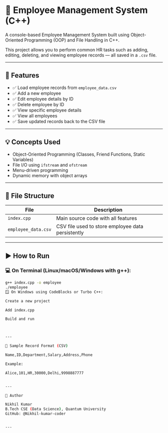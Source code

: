 # 🧾 Employee Management System (C++)

A console-based Employee Management System built using Object-Oriented Programming (OOP) and File Handling in C++.

This project allows you to perform common HR tasks such as adding, editing, deleting, and viewing employee records — all saved in a `.csv` file.

---

## 📌 Features

- ✅ Load employee records from `employee_data.csv`
- ✅ Add a new employee
- ✅ Edit employee details by ID
- ✅ Delete employee by ID
- ✅ View specific employee details
- ✅ View all employees
- ✅ Save updated records back to the CSV file

---

## 💡 Concepts Used

- Object-Oriented Programming (Classes, Friend Functions, Static Variables)
- File I/O using `ifstream` and `ofstream`
- Menu-driven programming
- Dynamic memory with object arrays

---

## 📁 File Structure

| File | Description |
|------|-------------|
| `index.cpp` | Main source code with all features |
| `employee_data.csv` | CSV file used to store employee data persistently |

---

## ▶️ How to Run

### 💻 On Terminal (Linux/macOS/Windows with g++):
```bash
g++ index.cpp -o employee
./employee
🪟 On Windows using CodeBlocks or Turbo C++:

Create a new project

Add index.cpp

Build and run



---

📌 Sample Record Format (CSV)

Name,ID,Department,Salary,Address,Phone

Example:

Alice,101,HR,30000,Delhi,9998887777


---

🙋 Author

Nikhil Kumar
B.Tech CSE (Data Science), Quantum University
GitHub: @Nikhil-kumar-coder


---
